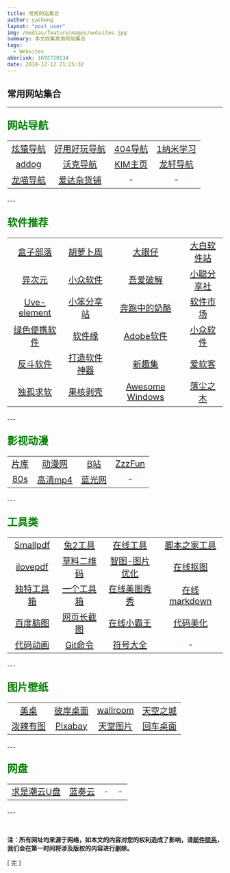 ```yaml
---
title: 常用网站集合
author: yasheng
layout: "post_user"
img: /medias/featureimages/websites.jpg
summary: 本文收集常用网站集合
tags:
  - Websites
abbrlink: 1692728134
date: 2018-12-12 21:25:32
---
```


## 常用网站集合
---
### <font color=green size=5>网站导航</font>
<table align="center" border="0" style="color:green;font-size:20px;table-layout: fixed;text-align: center">
    <tr style="text-align: center">
        <td ><a href= "https://xydh.fun/">炫猿导航</a></td>
        <td ><a href= "http://www.haoyonghaowan.com/">好用好玩导航</a></td>
        <td ><a href= "https://www.no404.icu/">404导航</a></td>
        <td ><a href= "http://1nami.com/">1纳米学习</a></td>
    </tr>
    <tr style="text-align: center">
        <td ><a href= "https://www.addog.vip/#hot7">addog</a></td>
        <td ><a href= "http://www.waysto.work/">沃克导航</a></td>
        <td ><a href= "https://kim.plopco.com/">KIM主页</a></td>
        <td ><a href= "http://ilxdh.com/">龙轩导航</a></td>
    </tr>
    <tr style="text-align: center">
        <td ><a href= "https://ailongmiao.com/">龙喵导航</a></td>
        <td ><a href= "https://adzhp.cn/">爱达杂货铺</a></td>
        <td >-</td>
        <td >-</td>
    </tr>
</table>
---

### <font color=green size=5>软件推荐</font>

<table align="center" border="0" style="color:green;font-size:20px;table-layout: fixed;text-align: center">
    <tr style="text-align: center">
        <td ><a href= "https://www.hezibuluo.com/">盒子部落</a></td>
        <td ><a href= "http://www.carrotchou.blog/">胡萝卜周</a></td>
        <td ><a href= "http://www.dayanzai.me/">大眼仔</a></td>
        <td ><a href= "https://win.o--o.win//">大白软件站</a></td>
    </tr>
    <tr style="text-align: center">
        <td ><a href= "https://www.iplaysoft.com/">异次元</a></td>
        <td ><a href= "https://love.appinn.com/">小众软件</a></td>
        <td ><a href= "https://www.52pojie.cn/">吾爱破解</a></td>
        <td ><a href= "http://xcfxs.cn/">小聪分享社</a></td>
    </tr>
    <tr style="text-align: center">
        <td ><a href= "http://a-1.vip/exe/">Uve-element</a></td>
        <td ><a href= "https://zhouxiaoben.info/">小笨分享站</a></td>
        <td ><a href= "https://www.runningcheese.com/">奔跑中的奶酪</a></td>
        <td ><a href= "https://www.softonic.cn/">软件市场</a></td>
    </tr>
    <tr style="text-align: center">
        <td ><a href= "https://www.portablesoft.org/">绿色便携软件</a></td>
        <td ><a href= "https://www.appcgn.com/">软件缘</a></td>
        <td ><a href= "http://adobe.v404.cn/adobe/">Adobe软件</a></td>
        <td ><a href= "https://www.appinn.com/">小众软件</a></td>
    </tr>
    <tr style="text-align: center">
        <td ><a href= "http://www.apprcn.com/">反斗软件</a></td>
        <td ><a href= "https://www.zj1123581321.com/2020-04-06/230/#218_backiee_8211">打造软件神器</a></td>
        <td ><a href= "https://xinquji.com/">新趣集</a></td>
        <td ><a href= "http://www.iruanke.com/">爱软客</a></td>
    </tr>
    <tr style="text-align: center">
        <td ><a href= "http://www.dugubest.com/">独孤求软</a></td>
        <td ><a href= "https://www.ghpym.com/">果核剥壳</a></td>
        <td ><a href= "https://amazing-apps.gitbook.io/windows-apps-that-amaze-us/zh-cn">Awesome Windows</a></td>
        <td ><a href= "https://www.luochenzhimu.com/">落尘之木</a></td>
    </tr>
</table>
---

### <font color=green size=5>影视动漫</font>

<table align="center" border="0" style="color:green;font-size:20px;table-layout: fixed;text-align: center">
    <tr style="text-align: center">
        <td ><a href= "https://www.pianku.tv/">片库</a></td>
        <td ><a href= "http://www.dongmanw.com/">动漫网</a></td>
        <td ><a href= "https://www.bilibili.com/">B站</a></td>
        <td ><a href= "http://www.zzzfun.com/">ZzzFun</a></td>
    </tr>
    <tr style="text-align: center">
        <td ><a href= "https://www.80s.tw/">80s</a></td>
        <td ><a href= "http://www.mp4ba.cc/?no404.icu">高清mp4</a></td>
        <td ><a href= "http://www.languang.co/">蓝光网</a></td>
        <td >-</td>
    </tr>
</table>
---

### <font color=green size=5>工具类</font>

<table align="center" border="0" style="color:green;font-size:20px;table-layout: fixed;text-align: center">
    <tr style="text-align: center">
        <td ><a href= "https://smallpdf.com/">Smallpdf</a></td>
        <td ><a href= "https://www.tool2.cn/">兔2工具</a></td>
        <td ><a href= "https://tool.lu/">在线工具</a></td>
        <td ><a href= "http://tools.jb51.net/">脚本之家工具</a></td>
    </tr>
    <tr style="text-align: center">
        <td ><a href= "https://www.ilovepdf.com/zh-cn">ilovepdf</a></td>
        <td ><a href= "https://cli.im/">草料二维码</a></td>
        <td ><a href= "https://zhitu.isux.us/">智图-图片优化</a></td>
        <td ><a href= "https://www.remove.bg/zh">在线抠图</a></td>
    </tr>
    <tr style="text-align: center">
        <td ><a href= "https://www.dute.org/">独特工具箱</a></td>
        <td ><a href= "http://www.atoolbox.net/">一个工具箱</a></td>
        <td ><a href= "https://xiuxiu.web.meitu.com/main.html">在线美图秀秀</a></td>
        <td ><a href= "https://maxiang.io/">在线markdown</a></td>
    </tr>
    <tr style="text-align: center">
        <td ><a href= "https://naotu.baidu.com/">百度脑图</a></td>
        <td ><a href= "https://zh.pickfrom.net/">网页长截图</a></td>
        <td ><a href= "https://www.yikm.net/">在线小霸王</a></td>
        <td ><a href= "https://codeimg.io/">代码美化</a></td>
    </tr>
    <tr style="text-align: center">
        <td ><a href= "https://glorious.codes/demo">代码动画</a></td>
        <td ><a href= "https://shfshanyue.github.io/cheat-sheets/git">Git命令</a></td>
        <td ><a href= "https://www.fuhaoku.net/">符号大全</a></td>
        <td >-</td>
    </tr>
</table>
---

### <font color=green size=5>图片壁纸</font>

<table align="center" border="0" style="color:green;font-size:20px;table-layout: fixed;text-align: center">
    <tr style="text-align: center">
        <td ><a href= "http://www.win4000.com/">美桌</a></td>
        <td ><a href= "http://www.netbian.com/">彼岸桌面</a></td>
        <td ><a href= "https://wallroom.io/">wallroom</a></td>
        <td ><a href= "https://www.skypixel.com/">天空之城</a></td>
    </tr>
    <tr style="text-align: center">
        <td ><a href= "http://www.polayoutu.com/collections">泼辣有图</a></td>
        <td ><a href= "https://pixabay.com/">Pixabay</a></td>
        <td ><a href= "https://www.ivsky.com/">天堂图片</a></td>
        <td ><a href= "https://www.enterdesk.com/">回车桌面</a></td>
    </tr>
</table>
---

### <font color=green size=5>网盘 </font>

<table align="center" border="0" style="color:green;font-size:20px;table-layout: fixed;text-align: center">
    <tr style="text-align: center">
        <td ><a href= "https://www.qsc.zju.edu.cn/box/">求是潮云U盘</a></td>
        <td ><a href= "https://www.lanzou.com/">蓝奏云</a></td>
        <td >-</td>
        <td >-</td>
    </tr>
</table>
---
​            

​                

**注：所有网址均来源于网络，如本文的内容对您的权利造成了影响，请<a href="mailto:1058349718@qq.com">邮件联系</a>，我们会在第一时间将涉及版权的内容进行删除。**        



[  完  ]